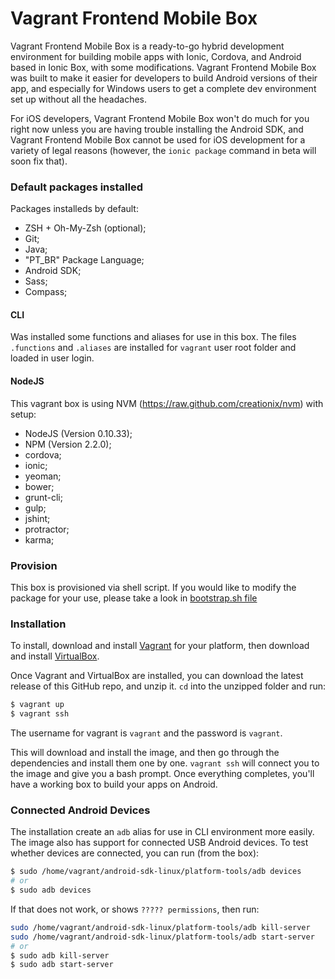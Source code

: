 Vagrant Frontend Mobile Box
=============================


Vagrant Frontend Mobile Box is a ready-to-go hybrid development environment for building mobile apps with Ionic, Cordova, and Android based in Ionic Box, with some modifications. Vagrant Frontend Mobile Box was built to make it easier for developers to build Android versions of their app, and especially for Windows users to get a complete dev environment set up without all the headaches.

For iOS developers, Vagrant Frontend Mobile Box won't do much for you right now unless you are having trouble installing the Android SDK, and Vagrant Frontend Mobile Box cannot be used for iOS development for a variety of legal reasons (however, the `ionic package` command in beta will soon fix that).


### Default packages installed

Packages installeds by default:

- ZSH + Oh-My-Zsh (optional);
- Git;
- Java;
- "PT_BR" Package Language;
- Android SDK;
- Sass;
- Compass;


#### CLI

Was installed some functions and aliases for use in this box. The files `.functions` and `.aliases` are installed for `vagrant` user root folder and loaded in user login.


#### NodeJS

This vagrant box is using NVM (https://raw.github.com/creationix/nvm) with setup:

- NodeJS (Version 0.10.33);
- NPM (Version 2.2.0);
- cordova;
- ionic;
- yeoman;
- bower;
- grunt-cli;
- gulp;
- jshint;
- protractor;
- karma;


### Provision

This box is provisioned via shell script. If you would like to modify the package for your use, please take a look in [bootstrap.sh file](bootstrap.sh)


### Installation

To install, download and install [Vagrant](https://www.vagrantup.com/downloads.html) for your platform, then download and install [VirtualBox](http://virtualbox.org/).

Once Vagrant and VirtualBox are installed, you can download the latest release of this GitHub repo, and unzip it. `cd` into the unzipped folder and run:

```bash
$ vagrant up
$ vagrant ssh
```

The username for vagrant is `vagrant` and the password is `vagrant`.

This will download and install the image, and then go through the dependencies and install them one by one. `vagrant ssh` will connect you to the image and give you a bash prompt. Once everything completes, you'll have a working box to build your apps on Android.

### Connected Android Devices

The installation create an `adb` alias for use in CLI environment more easily. The image also has support for connected USB Android devices. To test whether devices are connected, you can run (from the box):

```bash
$ sudo /home/vagrant/android-sdk-linux/platform-tools/adb devices
# or
$ sudo adb devices
```

If that does not work, or shows `????? permissions`, then run:

```bash
sudo /home/vagrant/android-sdk-linux/platform-tools/adb kill-server
sudo /home/vagrant/android-sdk-linux/platform-tools/adb start-server
# or
$ sudo adb kill-server
$ sudo adb start-server
```
